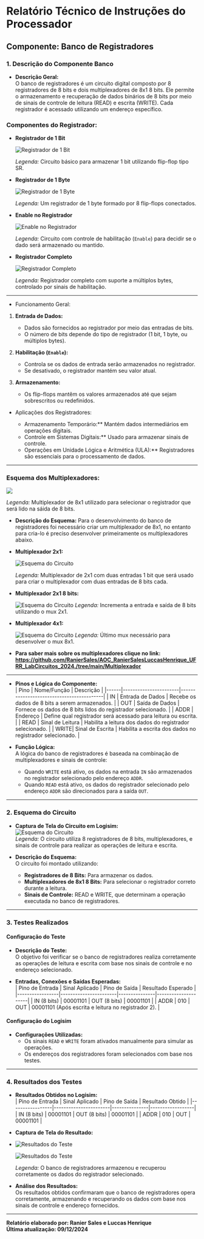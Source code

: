 # Relatório Técnico de Instruções do Processador

## Componente: Banco de Registradores

### 1. Descrição do Componente Banco

- **Descrição Geral:**  
  O banco de registradores é um circuito digital composto por 8 registradores de 8 bits e dois multiplexadores de 8x1 8 bits. Ele permite o armazenamento e recuperação de dados binários de 8 bits por meio de sinais de controle de leitura (READ) e escrita (WRITE). Cada registrador é acessado utilizando um endereço específico.


### Componentes do Registrador:

- **Registrador de 1 Bit**


  ![Registrador de 1 Bit](Imagens/Registradores/Registrador1Bit.png)

  *Legenda:* Circuito básico para armazenar 1 bit utilizando flip-flop tipo SR.


- **Registrador de 1 Byte**


  ![Registrador de 1 Byte](Imagens/Registradores/Registrador1Byte.png)

  *Legenda:* Um registrador de 1 byte formado por 8 flip-flops conectados.


- **Enable no Registrador**


  ![Enable no Registrador](Imagens/Registradores/EnableRegistrador.png)

  *Legenda:* Circuito com controle de habilitação (`Enable`) para decidir se o dado será armazenado ou mantido.


- **Registrador Completo**


  ![Registrador Completo](Imagens/Registradores/RegistradorCompleto.png)

  *Legenda:* Registrador completo com suporte a múltiplos bytes, controlado por sinais de habilitação.

---

- Funcionamento Geral:

1. **Entrada de Dados:**  
   - Dados são fornecidos ao registrador por meio das entradas de bits.
   - O número de bits depende do tipo de registrador (1 bit, 1 byte, ou múltiplos bytes).

2. **Habilitação (`Enable`):**  
   - Controla se os dados de entrada serão armazenados no registrador.
   - Se desativado, o registrador mantém seu valor atual.

3. **Armazenamento:**  
   - Os flip-flops mantêm os valores armazenados até que sejam sobrescritos ou redefinidos.


- Aplicações dos Registradores: 

   - Armazenamento Temporário:** Mantém dados intermediários em operações digitais.
   - Controle em Sistemas Digitais:** Usado para armazenar sinais de controle.
   - Operações em Unidade Lógica e Aritmética (ULA):** Registradores são essenciais para o processamento de dados.
  
---
### Esquema dos Multiplexadores:
  
<img src="https://github.com/RanierSales/AOC_RanierSalesLuccasHenrique_UFRR_LabCircuitos_2024./blob/main/ULA_8bits/Imagens/Multiplexadores/ULA_mux_8x1x8.png" />

  *Legenda:* Multiplexador de 8x1 utilizado para selecionar o registrador que será lido na sáida de 8 bits.
- **Descrição do Esquema:**
  Para o desenvolvimento do banco de registradores foi necessário criar um multiplexador de 8x1, no entanto para cria-lo é preciso desenvolver primeiramente os multiplexadores abaixo.
  
- **Multiplexador 2x1:**

  ![Esquema do Circuito](https://github.com/RanierSales/AOC_RanierSalesLuccasHenrique_UFRR_LabCircuitos_2024./blob/main/ULA_8bits/Imagens/Multiplexadores/ULA_mux_2x1.png)

  *Legenda:* Multiplexador de 2x1 com duas entradas 1 bit que será usado para criar o multiplexador com duas entradas de 8 bits cada.
  
- **Multiplexador 2x1 8 bits:**
  
  ![Esquema do Circuito](https://github.com/RanierSales/AOC_RanierSalesLuccasHenrique_UFRR_LabCircuitos_2024./blob/main/ULA_8bits/Imagens/Multiplexadores/ULA_mux_2x1x8.png)
  *Legenda:* Incrementa a entrada e saída de 8 bits utilizando o mux 2x1.
  
- **Multiplexador 4x1:**
  
  ![Esquema do Circuito](https://github.com/RanierSales/AOC_RanierSalesLuccasHenrique_UFRR_LabCircuitos_2024./blob/main/ULA_8bits/Imagens/Multiplexadores/ULA_mux_4x1x8.png)
  *Legenda:* Último mux necessário para desenvolver o mux 8x1.
  

- **Para saber mais sobre os multiplexadores clique no link: https://github.com/RanierSales/AOC_RanierSalesLuccasHenrique_UFRR_LabCircuitos_2024./tree/main/Multiplexador**

---

- **Pinos e Lógica do Componente:**  
  | Pino | Nome/Função           | Descrição                                |
  |------|-----------------------|------------------------------------------|
  | IN   | Entrada de Dados      | Recebe os dados de 8 bits a serem armazenados. |
  | OUT  | Saída de Dados        | Fornece os dados de 8 bits lidos do registrador selecionado. |
  | ADDR | Endereço              | Define qual registrador será acessado para leitura ou escrita. |
  | READ | Sinal de Leitura      | Habilita a leitura dos dados do registrador selecionado. |
  | WRITE| Sinal de Escrita      | Habilita a escrita dos dados no registrador selecionado. |

- **Função Lógica:**  
  A lógica do banco de registradores é baseada na combinação de multiplexadores e sinais de controle:
  - Quando `WRITE` está ativo, os dados na entrada `IN` são armazenados no registrador selecionado pelo endereço `ADDR`.
  - Quando `READ` está ativo, os dados do registrador selecionado pelo endereço `ADDR` são direcionados para a saída `OUT`.

---

### 2. Esquema do Circuito

- **Captura de Tela do Circuito em Logisim:**  
  ![Esquema do Circuito](Imagens/BancoDeRegistradores.png)  
  *Legenda:* O circuito utiliza 8 registradores de 8 bits, multiplexadores, e sinais de controle para realizar as operações de leitura e escrita.

- **Descrição do Esquema:**  
  O circuito foi montado utilizando:
  - **Registradores de 8 Bits:** Para armazenar os dados.
  - **Multiplexadores de 8x1 8 Bits:** Para selecionar o registrador correto durante a leitura.
  - **Sinais de Controle:** READ e WRITE, que determinam a operação executada no banco de registradores.

---

### 3. Testes Realizados

#### Configuração do Teste

- **Descrição do Teste:**  
  O objetivo foi verificar se o banco de registradores realiza corretamente as operações de leitura e escrita com base nos sinais de controle e no endereço selecionado.

- **Entradas, Conexões e Saídas Esperadas:**  
  | Pino de Entrada | Sinal Aplicado        | Pino de Saída | Resultado Esperado |
  |-----------------|-----------------------|---------------|---------------------|
  | IN (8 bits)     | 00001101             | OUT (8 bits)  | 00001101           |
  | ADDR            | 010                  | OUT           | 00001101 (Após escrita e leitura no registrador 2). |

#### Configuração do Logisim

- **Configurações Utilizadas:**  
  - Os sinais `READ` e `WRITE` foram ativados manualmente para simular as operações.
  - Os endereços dos registradores foram selecionados com base nos testes.

---

### 4. Resultados dos Testes

- **Resultados Obtidos no Logisim:**  
  | Pino de Entrada | Sinal Aplicado        | Pino de Saída | Resultado Obtido |
  |-----------------|-----------------------|---------------|------------------|
  | IN (8 bits)     | 00001101             | OUT (8 bits)  | 00001101         |
  | ADDR            | 010                  | OUT           | 00001101         |

- **Captura de Tela do Resultado:**
- 
  ![Resultados do Teste](Imagens/TesteBancoDeRegistradores.png)
  
  ![Resultados do Teste](Imagens/Teste2BancoDeRegistradores.png)
  
  *Legenda:* O banco de registradores armazenou e recuperou corretamente os dados do registrador selecionado.

- **Análise dos Resultados:**  
  Os resultados obtidos confirmaram que o banco de registradores opera corretamente, armazenando e recuperando os dados com base nos sinais de controle e endereço fornecidos.

---

**Relatório elaborado por: Ranier Sales e Luccas Henrique**  
**Última atualização: 09/12/2024**
